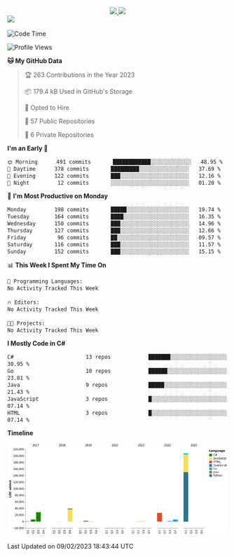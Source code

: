 <div align="center">
  <a href="https://github.com/arielsrv">
    <img height="180em" src="https://github-readme-stats.vercel.app/api?username=arielsrv&show_icons=true&theme=radical&include_all_commits=true&count_private=true"/>
    <img height="180em" src="https://github-readme-stats.vercel.app/api/top-langs/?username=arielsrv&layout=compact&langs_count=10&theme=radical"/>
 </a>
</div>

<div>
  <a href="https://www.linkedin.com/in/arielpineiro/" target="_blank">
    <img src="https://img.shields.io/badge/-LinkedIn-%230077B5?style=for-the-badge&logo=linkedin&logoColor=white" target="_blank">
  </a>
</div>

<!--START_SECTION:waka-->
![Code Time](http://img.shields.io/badge/Code%20Time-0%20secs-blue)

![Profile Views](http://img.shields.io/badge/Profile%20Views-0-blue)

**🐱 My GitHub Data** 

> 🏆 263 Contributions in the Year 2023
 > 
> 📦 179.4 kB Used in GitHub's Storage 
 > 
> 💼 Opted to Hire
 > 
> 📜 57 Public Repositories 
 > 
> 🔑 6 Private Repositories  
 > 
**I'm an Early 🐤** 

```text
🌞 Morning      491 commits       ████████████░░░░░░░░░░░░░   48.95 % 
🌆 Daytime      378 commits       █████████░░░░░░░░░░░░░░░░   37.69 % 
🌃 Evening      122 commits       ███░░░░░░░░░░░░░░░░░░░░░░   12.16 % 
🌙 Night         12 commits       ░░░░░░░░░░░░░░░░░░░░░░░░░   01.20 % 

```
📅 **I'm Most Productive on Monday** 

```text
Monday         198 commits       █████░░░░░░░░░░░░░░░░░░░░   19.74 % 
Tuesday        164 commits       ████░░░░░░░░░░░░░░░░░░░░░   16.35 % 
Wednesday      150 commits       ███░░░░░░░░░░░░░░░░░░░░░░   14.96 % 
Thursday       127 commits       ███░░░░░░░░░░░░░░░░░░░░░░   12.66 % 
Friday          96 commits       ██░░░░░░░░░░░░░░░░░░░░░░░   09.57 % 
Saturday       116 commits       ███░░░░░░░░░░░░░░░░░░░░░░   11.57 % 
Sunday         152 commits       ███░░░░░░░░░░░░░░░░░░░░░░   15.15 % 

```


📊 **This Week I Spent My Time On** 

```text
💬 Programming Languages: 
No Activity Tracked This Week

🔥 Editors: 
No Activity Tracked This Week

🐱‍💻 Projects: 
No Activity Tracked This Week

```

**I Mostly Code in C#** 

```text
C#                       13 repos            ███████░░░░░░░░░░░░░░░░░░   30.95 % 
Go                       10 repos            ██████░░░░░░░░░░░░░░░░░░░   23.81 % 
Java                     9 repos             █████░░░░░░░░░░░░░░░░░░░░   21.43 % 
JavaScript               3 repos             █░░░░░░░░░░░░░░░░░░░░░░░░   07.14 % 
HTML                     3 repos             █░░░░░░░░░░░░░░░░░░░░░░░░   07.14 % 

```


**Timeline**

![Chart not found](https://raw.githubusercontent.com/arielsrv/arielsrv/main/charts/bar_graph.png) 


 Last Updated on 09/02/2023 18:43:44 UTC
<!--END_SECTION:waka-->
